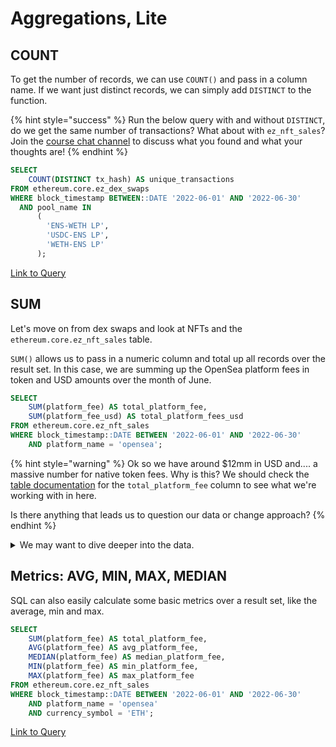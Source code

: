 # Aggregations, Lite

## COUNT

To get the number of records, we can use `COUNT()` and pass in a column name. If we want just distinct records, we can simply add `DISTINCT` to the function.&#x20;

{% hint style="success" %}
Run the below query with and without `DISTINCT`, do we get the same number of transactions? What about with `ez_nft_sales`? Join the [course chat channel](https://discord.com/channels/902943676685230100/992490932412883064) to discuss what you found and what your thoughts are!
{% endhint %}

```sql
SELECT 
    COUNT(DISTINCT tx_hash) AS unique_transactions
FROM ethereum.core.ez_dex_swaps
WHERE block_timestamp BETWEEN::DATE '2022-06-01' AND '2022-06-30'
  AND pool_name IN
      (
        'ENS-WETH LP',
    	'USDC-ENS LP',
        'WETH-ENS LP'
      );
```

[Link to Query](https://app.flipsidecrypto.com/velocity/queries/a1aaee95-873e-4847-a5dd-2b2e543745c1)

## SUM

Let's move on from dex swaps and look at NFTs and the `ethereum.core.ez_nft_sales` table.&#x20;

`SUM()` allows us to pass in a numeric column and total up all records over the result set. In this case, we are summing up the OpenSea platform fees in token and USD amounts over the month of June.

```sql
SELECT 
    SUM(platform_fee) AS total_platform_fee,
    SUM(platform_fee_usd) AS total_platform_fees_usd
FROM ethereum.core.ez_nft_sales
WHERE block_timestamp::DATE BETWEEN '2022-06-01' AND '2022-06-30'
    AND platform_name = 'opensea';
```

{% hint style="warning" %}
Ok so we have around $12mm in USD and.... a massive number for native token fees. Why is this? We should check the [table documentation](https://docs.flipsidecrypto.com/our-data/tables/ethereum\_core-tables) for the `total_platform_fee` column to see what we're working with in here.

Is there anything that leads us to question our data or change approach?
{% endhint %}

<details>

<summary>We may want to dive deeper into the data.</summary>

We can see from the documentation that the column _is_ decimal adjusted, so it's not that. There's a hint in there, though, the words: "in the transaction's currency" ...

So, a strong analytical process would lead us to checking what currencies are listed in OpenSea sales.

```sql
SELECT
    DISTINCT currency_symbol
FROM ethereum.core.ez_nft_sales
WHERE platform_name = 'opensea';
```

What is returned here and how might that change our query?

```sql
SELECT 
    SUM(platform_fee) AS total_platform_fee,
    SUM(platform_fee_usd) AS total_platform_fees_usd
FROM ethereum.core.ez_nft_sales
WHERE block_timestamp BETWEEN '2022-06-01' AND '2022-06-30'
    AND platform_name = 'opensea'
    AND currency_symbol = 'ETH';
```

[Link to Query](https://app.flipsidecrypto.com/velocity/queries/75e7a743-09e3-4252-b33e-4ca6f5921dab)

</details>

## Metrics: AVG, MIN, MAX, MEDIAN

SQL can also easily calculate some basic metrics over a result set, like the average, min and max.

```sql
SELECT 
    SUM(platform_fee) AS total_platform_fee,
    AVG(platform_fee) AS avg_platform_fee,
    MEDIAN(platform_fee) AS median_platform_fee,
    MIN(platform_fee) AS min_platform_fee,
    MAX(platform_fee) AS max_platform_fee
FROM ethereum.core.ez_nft_sales
WHERE block_timestamp::DATE BETWEEN '2022-06-01' AND '2022-06-30'
    AND platform_name = 'opensea'
    AND currency_symbol = 'ETH';
```

[Link to Query](https://app.flipsidecrypto.com/velocity/queries/198d49f9-643a-4c90-8aae-27dbb252219f)
